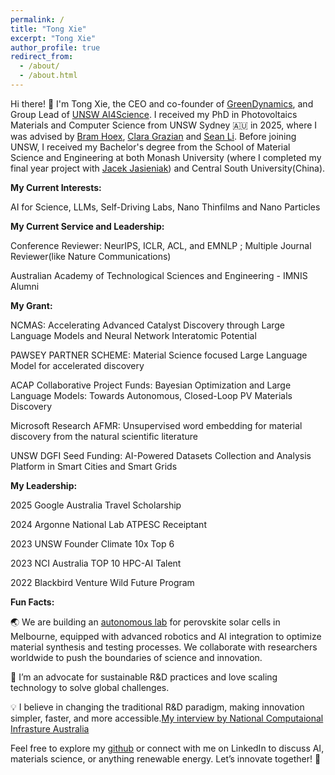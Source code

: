```yaml
---
permalink: /
title: "Tong Xie"
excerpt: "Tong Xie"
author_profile: true
redirect_from: 
  - /about/
  - /about.html
---
```

Hi there! 👋 I'm Tong Xie, the CEO and co-founder of [GreenDynamics](www.greendynamics.com.au), and Group Lead of [UNSW AI4Science](https://www.notion.so/greendynamics/All-about-MasterAI-UNSW-AI4Science-3b6ae2e03f104e569289322e5725938c). I received my PhD in Photovoltaics Materials and Computer Science from UNSW Sydney 🇦🇺 in 2025, where I was advised by [Bram Hoex](https://www.unsw.edu.au/staff/bram-hoex), [Clara Grazian](https://www.sydney.edu.au/science/about/our-people/academic-staff/clara-grazian.html) and [Sean Li](https://www.unsw.edu.au/staff/sean-li). Before joining UNSW, I received my Bachelor's degree from the School of Material Science and Engineering at both Monash University (where I completed my final year project with [Jacek Jasieniak](https://www.monash.edu/engineering/jacekjasieniak)) and Central South University(China).


**My Current Interests:**

AI for Science, LLMs, Self-Driving Labs, Nano Thinfilms and Nano Particles 

**My Current Service and Leadership:**

Conference Reviewer: NeurIPS, ICLR, ACL, and EMNLP ; Multiple Journal Reviewer(like Nature Communications)

Australian Academy of Technological Sciences and Engineering - IMNIS Alumni

**My Grant:**

NCMAS: Accelerating Advanced Catalyst Discovery through Large Language Models and Neural Network Interatomic Potential

PAWSEY PARTNER SCHEME: Material Science focused Large Language Model for accelerated discovery

ACAP Collaborative Project Funds: Bayesian Optimization and Large Language Models: Towards Autonomous, Closed-Loop PV Materials Discovery

Microsoft Research AFMR: Unsupervised word embedding for material discovery from the natural scientific literature 

UNSW DGFI Seed Funding: AI-Powered Datasets Collection and Analysis Platform in Smart Cities and Smart Grids

**My Leadership:**

2025 Google Australia Travel Scholarship

2024 Argonne National Lab ATPESC Receiptant

2023 UNSW Founder Climate 10x Top 6

2023 NCI Australia TOP 10 HPC-AI Talent

2022 Blackbird Venture Wild Future Program

**Fun Facts:**

🌏 We are building an [autonomous lab](https://anff.org.au/news/using-ai-to-capture-sunlight/) for perovskite solar cells in Melbourne, equipped with advanced robotics and AI integration to optimize material synthesis and testing processes. We collaborate with researchers worldwide to push the boundaries of science and innovation.

🌱 I’m an advocate for sustainable R&D practices and love scaling technology to solve global challenges.

💡 I believe in changing the traditional R&D paradigm, making innovation simpler, faster, and more accessible.[My interview by National Computaional Infrasture Australia](https://nci.org.au/research/research-highlights/ncis-hpc-ai-talent-program-recipient-makes-breakthrough-materials)

Feel free to explore my [github](https://github.com/MasterAI-EAM) or connect with me on LinkedIn to discuss AI, materials science, or anything renewable energy. Let’s innovate together! 🚀

